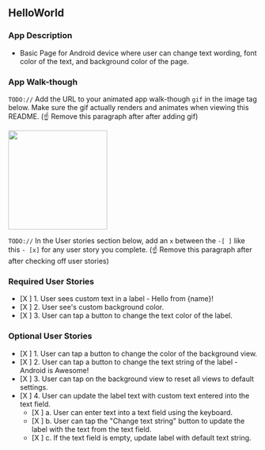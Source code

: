 ## HelloWorld

### App Description
- Basic Page for Android device where user can change text wording, font color of the text, and background color of the page. 

### App Walk-though
`TODO://` Add the URL to your animated app walk-though `gif` in the image tag below. Make sure the gif actually renders and animates when viewing this README. (☝️ Remove this paragraph after after adding gif)

<img src="YOUR_GIF_URL_HERE" width=200><br>

`TODO://` In the User stories section below, add an `x` between the `-[ ]` like this `- [x]` for any user story you complete. (☝️ Remove this paragraph after after checking off user stories)

### Required User Stories
- [X ] 1. User sees custom text in a label - Hello from {name}!
- [X ] 2. User see's custom background color.
- [X ] 3. User can tap a button to change the text color of the label.

### Optional User Stories
- [X ] 1. User can tap a button to change the color of the background view.  
- [X ] 2. User can tap a button to change the text string of the label - Android is Awesome!  
- [X ] 3. User can tap on the background view to reset all views to default settings.  
- [X ] 4. User can update the label text with custom text entered into the text field.  
   - [X ] a. User can enter text into a text field using the keyboard.  
   - [X ] b. User can tap the "Change text string" button to update the label with the text from the text field.  
   - [X ] c. If the text field is empty, update label with default text string.  
